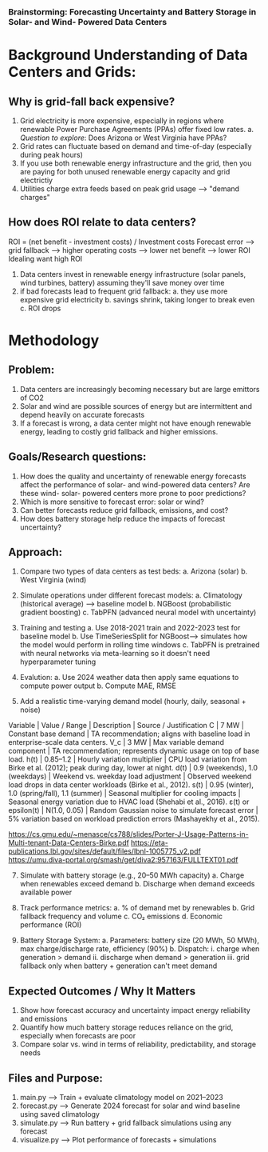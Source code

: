 
### Brainstorming: Forecasting Uncertainty and Battery Storage in Solar- and Wind- Powered Data Centers

# Background Understanding of Data Centers and Grids:
## Why is grid-fall back expensive?
1. Grid electricity is more expensive, especially in regions where renewable Power Purchase Agreements (PPAs) offer fixed low rates.
a. *Question to explore*: Does Arizona or West Virginia have PPAs?
2. Grid rates can fluctuate based on demand and time-of-day (especially during peak hours)
3. If you use both renewable energy infrastructure and the grid, then you are paying for both unused renewable energy capacity and grid electrictiy
4. Utilities charge extra feeds based on peak grid usage --> "demand charges"

## How does ROI relate to data centers?
ROI = (net benefit - investment costs) / Investment costs
Forecast error --> grid fallback --> higher operating costs --> lower net benefit --> lower ROI 
Idealing want high ROI

1. Data centers invest in renewable energy infrastructure (solar panels, wind turbines, battery) assuming they'll save money over time
2. if bad forecasts lead to frequent grid fallback:
   a. they use more expensive grid electricity
   b. savings shrink, taking longer to break even
   c. ROI drops

# Methodology
## Problem:
1. Data centers are increasingly becoming necessary but are large emittors of CO2
2. Solar and wind are possible sources of energy but are intermittent and depend heavily on accurate forecasts
3. If a forecast is wrong, a data center might not have enough renewable energy, leading to costly grid fallback and higher emissions.

## Goals/Research questions:
1. How does the quality and uncertainty of renewable energy forecasts affect the performance of solar- and wind-powered data centers? Are these wind- solar- powered centers more prone to poor predictions?
2. Which is more sensitive to forecast error: solar or wind?
3. Can better forecasts reduce grid fallback, emissions, and cost?
4. How does battery storage help reduce the impacts of forecast uncertainty?

## Approach:
1. Compare two types of data centers as test beds:
  a. Arizona (solar) 
  b. West Virginia (wind)

2. Simulate operations under different forecast models:
  a. Climatology (historical average) --> baseline model
  b. NGBoost (probabilistic gradient boosting)
  c. TabPFN (advanced neural model with uncertainty)

3. Training and testing
  a. Use 2018-2021 train and 2022-2023 test for baseline model
  b. Use TimeSeriesSplit for NGBoost--> simulates how the model would perform in rolling time windows
  c. TabPFN is pretrained with neural networks via meta-learning so it doesn't need hyperparameter tuning

4. Evalution:
   a. Use 2024 weather data then apply same equations to compute power output
   b. Compute MAE, RMSE

6. Add a realistic time-varying demand model (hourly, daily, seasonal + noise)

Variable | Value / Range | Description | Source / Justification
C | 7 MW | Constant base demand | TA recommendation; aligns with baseline load in enterprise-scale data centers.
V_c | 3 MW | Max variable demand component | TA recommendation; represents dynamic usage on top of base load.
h(t) | 0.85–1.2 | Hourly variation multiplier | CPU load variation from Birke et al. (2012); peak during day, lower at night.
d(t) | 0.9 (weekends), 1.0 (weekdays) | Weekend vs. weekday load adjustment | Observed weekend load drops in data center workloads (Birke et al., 2012).
s(t) | 0.95 (winter), 1.0 (spring/fall), 1.1 (summer) | Seasonal multiplier for cooling impacts | Seasonal energy variation due to HVAC load (Shehabi et al., 2016).
ε(t) or epsilon(t) | N(1.0, 0.05) | Random Gaussian noise to simulate forecast error | 5% variation based on workload prediction errors (Mashayekhy et al., 2015).

https://cs.gmu.edu/~menasce/cs788/slides/Porter-J-Usage-Patterns-in-Multi-tenant-Data-Centers-Birke.pdf
https://eta-publications.lbl.gov/sites/default/files/lbnl-1005775_v2.pdf
https://umu.diva-portal.org/smash/get/diva2:957163/FULLTEXT01.pdf

7. Simulate with battery storage (e.g., 20–50 MWh capacity)
  a. Charge when renewables exceed demand
  b. Discharge when demand exceeds available power

8. Track performance metrics:
  a. % of demand met by renewables
  b. Grid fallback frequency and volume
  c. CO₂ emissions
  d. Economic performance (ROI)

9. Battery Storage System:
   a. Parameters: battery size (20 MWh, 50 MWh), max charge/discharge rate, efficiency (90%)
   b. Dispatch:
      i. charge when generation > demand
      ii. discharge when demand > generation
      iii. grid fallback only when battery + generation can't meet demand


## Expected Outcomes / Why It Matters
1. Show how forecast accuracy and uncertainty impact energy reliability and emissions
2. Quantify how much battery storage reduces reliance on the grid, especially when forecasts are poor
3. Compare solar vs. wind in terms of reliability, predictability, and storage needs

## Files and Purpose:
1. main.py --> Train + evaluate climatology model on 2021–2023
2. forecast.py -->	Generate 2024 forecast for solar and wind baseline using saved climatology
3. simulate.py -->	Run battery + grid fallback simulations using any forecast
4. visualize.py -->	Plot performance of forecasts + simulations
